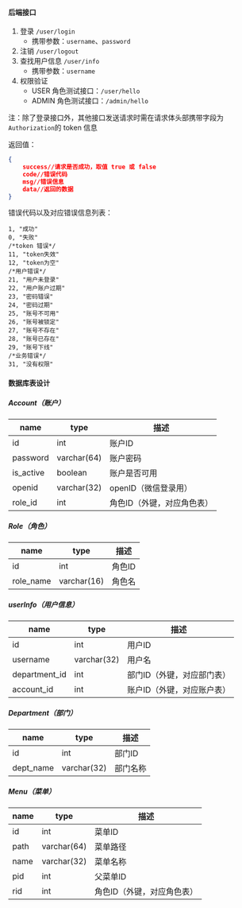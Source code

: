 #### 后端接口

1. 登录 `/user/login`
   - 携带参数：`username`、`password`
2. 注销 `/user/logout`
3. 查找用户信息 `/user/info`
   - 携带参数：`username`
4. 权限验证
   - USER 角色测试接口：`/user/hello`
   - ADMIN 角色测试接口：`/admin/hello`

注：除了登录接口外，其他接口发送请求时需在请求体头部携带字段为`Authorization`的 token 信息

返回值：

```json
{
    success//请求是否成功，取值 true 或 false
    code//错误代码
    msg//错误信息
    data//返回的数据
}
```

错误代码以及对应错误信息列表：

```
1, "成功"
0, "失败"
/*token 错误*/
11, "token失效"
12, "token为空"
/*用户错误*/
21, "用户未登录"
22, "用户账户过期"
23, "密码错误"
24, "密码过期"
25, "账号不可用"
26, "账号被锁定"
27, "账号不存在"
28, "账号已存在"
29, "账号下线"
/*业务错误*/
31, "没有权限"
```

#### 数据库表设计

##### Account（账户）

| name      | type        | 描述                       |
| --------- | ----------- | -------------------------- |
| id        | int         | 账户ID                     |
| password  | varchar(64) | 账户密码                   |
| is_active | boolean     | 账户是否可用               |
| openid    | varchar(32) | openID（微信登录用）       |
| role_id   | int         | 角色ID（外键，对应角色表） |

##### Role（角色）

| name      | type        | 描述   |
| --------- | ----------- | ------ |
| id        | int         | 角色ID |
| role_name | varchar(16) | 角色名 |

##### userInfo（用户信息）

| name          | type        | 描述                       |
| ------------- | ----------- | -------------------------- |
| id            | int         | 用户ID                     |
| username      | varchar(32) | 用户名                     |
| department_id | int         | 部门ID（外键，对应部门表） |
| account_id    | int         | 账户ID（外键，对应账户表） |

##### Department（部门）

| name      | type        | 描述     |
| --------- | ----------- | -------- |
| id        | int         | 部门ID   |
| dept_name | varchar(32) | 部门名称 |

##### Menu（菜单）

| name | type        | 描述                       |
| ---- | ----------- | -------------------------- |
| id   | int         | 菜单ID                     |
| path | varchar(64) | 菜单路径                   |
| name | varchar(32) | 菜单名称                   |
| pid  | int         | 父菜单ID                   |
| rid  | int         | 角色ID（外键，对应角色表） |